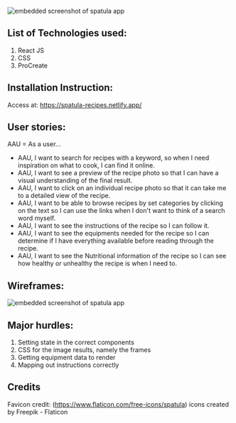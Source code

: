 ![embedded screenshot of spatula app](https://spatula-recipes.netlify.app/images/spatula-preview.png)

## List of Technologies used:

1. React JS
2. CSS
3. ProCreate

## Installation Instruction:

Access at: https://spatula-recipes.netlify.app/

## User stories:

AAU = As a user...

- AAU, I want to search for recipes with a keyword, so when I need inspiration on what to cook, I can find it online.
- AAU, I want to see a preview of the recipe photo so that I can have a visual understanding of the final result.
- AAU, I want to click on an individual recipe photo so that it can take me to a detailed view of the recipe.
- AAU, I want to be able to browse recipes by set categories by clicking on the text so I can use the links when I don't want to think of a search word myself.
- AAU, I want to see the instructions of the recipe so I can follow it.
- AAU, I want to see the equipments needed for the recipe so I can determine if I have everything available before reading through the recipe.
- AAU, I want to see the Nutritional information of the recipe so I can see how healthy or unhealthy the recipe is when I need to.

## Wireframes:

![embedded screenshot of spatula app](https://spatula-app.netlify.app/images/spatula-wireframe.png)

## Major hurdles:

1. Setting state in the correct components
2. CSS for the image results, namely the frames
3. Getting equipment data to render
4. Mapping out instructions correctly

## Credits

Favicon credit: (https://www.flaticon.com/free-icons/spatula) icons created by Freepik - Flaticon
